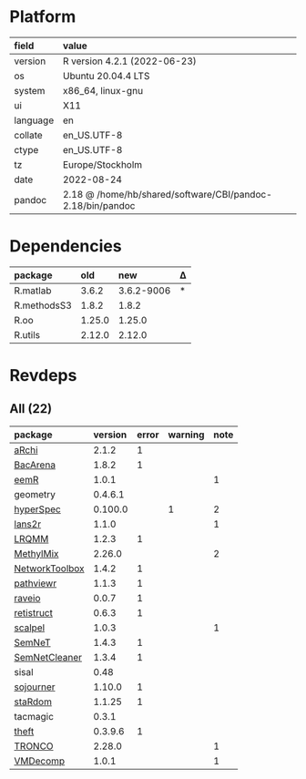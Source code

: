 # Platform

|field    |value                                                      |
|:--------|:----------------------------------------------------------|
|version  |R version 4.2.1 (2022-06-23)                               |
|os       |Ubuntu 20.04.4 LTS                                         |
|system   |x86_64, linux-gnu                                          |
|ui       |X11                                                        |
|language |en                                                         |
|collate  |en_US.UTF-8                                                |
|ctype    |en_US.UTF-8                                                |
|tz       |Europe/Stockholm                                           |
|date     |2022-08-24                                                 |
|pandoc   |2.18 @ /home/hb/shared/software/CBI/pandoc-2.18/bin/pandoc |

# Dependencies

|package     |old    |new        |Δ  |
|:-----------|:------|:----------|:--|
|R.matlab    |3.6.2  |3.6.2-9006 |*  |
|R.methodsS3 |1.8.2  |1.8.2      |   |
|R.oo        |1.25.0 |1.25.0     |   |
|R.utils     |2.12.0 |2.12.0     |   |

# Revdeps

## All (22)

|package                                      |version |error |warning |note |
|:--------------------------------------------|:-------|:-----|:-------|:----|
|[aRchi](problems.md#archi)                   |2.1.2   |1     |        |     |
|[BacArena](problems.md#bacarena)             |1.8.2   |1     |        |     |
|[eemR](problems.md#eemr)                     |1.0.1   |      |        |1    |
|geometry                                     |0.4.6.1 |      |        |     |
|[hyperSpec](problems.md#hyperspec)           |0.100.0 |      |1       |2    |
|[lans2r](problems.md#lans2r)                 |1.1.0   |      |        |1    |
|[LRQMM](problems.md#lrqmm)                   |1.2.3   |1     |        |     |
|[MethylMix](problems.md#methylmix)           |2.26.0  |      |        |2    |
|[NetworkToolbox](problems.md#networktoolbox) |1.4.2   |1     |        |     |
|[pathviewr](problems.md#pathviewr)           |1.1.3   |1     |        |     |
|[raveio](problems.md#raveio)                 |0.0.7   |1     |        |     |
|[retistruct](problems.md#retistruct)         |0.6.3   |1     |        |     |
|[scalpel](problems.md#scalpel)               |1.0.3   |      |        |1    |
|[SemNeT](problems.md#semnet)                 |1.4.3   |1     |        |     |
|[SemNetCleaner](problems.md#semnetcleaner)   |1.3.4   |1     |        |     |
|sisal                                        |0.48    |      |        |     |
|[sojourner](problems.md#sojourner)           |1.10.0  |1     |        |     |
|[staRdom](problems.md#stardom)               |1.1.25  |1     |        |     |
|tacmagic                                     |0.3.1   |      |        |     |
|[theft](problems.md#theft)                   |0.3.9.6 |1     |        |     |
|[TRONCO](problems.md#tronco)                 |2.28.0  |      |        |1    |
|[VMDecomp](problems.md#vmdecomp)             |1.0.1   |      |        |1    |


